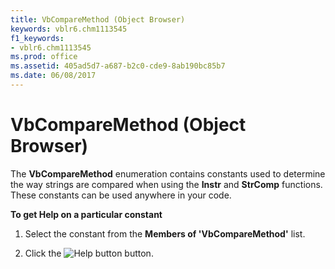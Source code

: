 ```yaml
---
title: VbCompareMethod (Object Browser)
keywords: vblr6.chm1113545
f1_keywords:
- vblr6.chm1113545
ms.prod: office
ms.assetid: 405ad5d7-a687-b2c0-cde9-8ab190bc85b7
ms.date: 06/08/2017
---
```



# VbCompareMethod (Object Browser)

The  **VbCompareMethod** enumeration contains constants used to determine the way strings are compared when using the **Instr** and **StrComp** functions. These constants can be used anywhere in your code.

 **To get Help on a particular constant**




1. Select the constant from the  **Members of 'VbCompareMethod'** list.
    
2. Click the 
![Help button](images/but_help_ZA01201583.gif) button.
    


